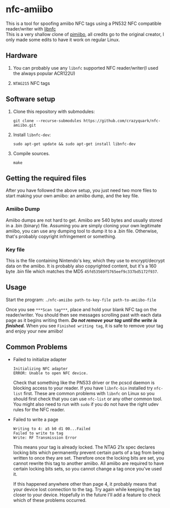 # nfc-amiibo

This is a tool for spoofing amiibo NFC tags using a PN532 NFC compatible reader/writer with [libnfc](http://nfc-tools.org/index.php/Libnfc)  
This is a very shallow clone of [pimiibo](https://github.com/garrett-davidson/pimiibo), all credits go to the original creator, I only made some edits to have it work on regular Linux.

## Hardware
1. You can probably use any `libnfc` supported NFC reader/writer(I used the always popular ACR122U)

2. `NTAG215` NFC tags  

## Software setup

1. Clone this repository with submodules:

    `git clone --recurse-submodules https://github.com/crazyquark/nfc-amiibo.git`

2. Install `libnfc-dev`:

    `sudo apt-get update && sudo apt-get install libnfc-dev`

3. Compile sources.  

    `make`

## Getting the required files
After you have followed the above setup, you just need two more files to start making your own amiibo: an amiibo dump, and the key file.

### Amiibo Dump
Amiibo dumps are not hard to get. Amiibo are 540 bytes and usually stored in a .bin (binary) file. Assuming you are simply cloning your own legitimate amiibo, you can use any dumping tool to dump it to a .bin file. Otherwise, that's probably copyright infringement or something.

### Key file
This is the file containing Nintendo's key, which they use to encrypt/decrypt data on the amiibo. It is probably also copyrighted content, but it's a 160 byte .bin file which matches the MD5 `45fd53569f5765eef9c337bd5172f937`.

## Usage

Start the program:
`./nfc-amiibo path-to-key-file path-to-amiibo-file`

Once you see `***Scan tag***`, place and hold your blank NFC tag on the reader/writer. You should then see messages scrolling past with each data page as it begins writing them. ***Do not remove your tag until the write is finished.*** When you see `Finished writing tag`, it is safe to remove your tag and enjoy your new amiibo!

## Common Problems

* Failed to initialize adapter
  ```
  Initializing NFC adapter
  ERROR: Unable to open NFC device.
  ``` 
  Check that something like the PN533 driver or the pcscd daemon is blocking access to your reader. If you have `libnfc-bin` installed try `nfc-list` first. These are common problems with `libnfc` on Linux so you should first check that you can use `nfc-list` or any other common tool. You might also need to run with `sudo` if you do not have the right udev rules for the NFC reader.

* Failed to write a page
  ```
  Writing to 4: a5 b0 d1 00...Failed
  Failed to write to tag
  Write: RF Transmission Error
  ```
  This means your tag is already locked. The NTAG 21x spec declares locking bits which permanently prevent certain parts of a tag from being written to once they are set. Therefore once the locking bits are set, you cannot rewrite this tag to another amiibo. All amiibo are required to have certain locking bits sets, so you cannot change a tag once you've used it.

    If this happened anywhere other than page 4, it probably means that your device lost connection to the tag. Try again while keeping the tag closer to your device. Hopefully in the future I'll add a feature to check which of these problems occurred.
